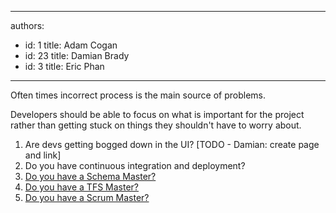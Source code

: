 

---
authors:
  - id: 1
    title: Adam Cogan
  - id: 23
    title: Damian Brady
  - id: 3
    title: Eric Phan
---




<span class='intro'> <p>Often times incorrect process is the main source of problems.</p> </span>

<p>Developers should be able to focus on what is important for the project rather than getting stuck on things they shouldn't have to worry about.</p>
<ol>
<li>Are devs getting bogged down in the UI? [TODO - Damian&#58; create page and link]</li>
<li>Do you have continuous integration and deployment?</li>
<li><a href="/SoftwareDevelopment/RulesToBetterSQLServerSchemaDeployment/Pages/DoYouHaveASchemaMaster.aspx">Do you have a Schema Master?</a></li>
<li><a href="/TFS/RulesToBetterVersionControlwithTFS(AKASourceControl)/Pages/TFSMaster.aspx">Do you have a TFS Master?</a></li>
<li><a href="/Management/RulesToBetterScrumUsingTFS/Pages/settheSprintturnaroundmeetings.aspx">Do you have a Scrum Master?</a></li>
</ol>



